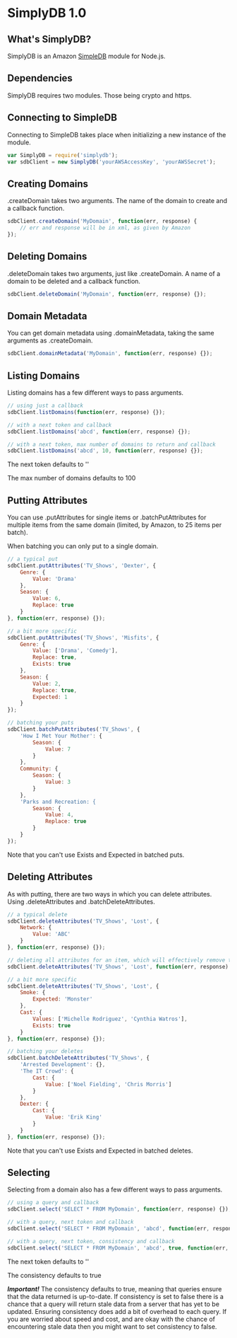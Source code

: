 SimplyDB 1.0
============

## What's SimplyDB?

SimplyDB is an Amazon [SimpleDB](http://aws.amazon.com/simpledb/) module for Node.js.

## Dependencies

SimplyDB requires two modules. Those being crypto and https.

## Connecting to SimpleDB

Connecting to SimpleDB takes place when initializing a new instance of the module.

```javascript
var SimplyDB = require('simplydb');
var sdbClient = new SimplyDB('yourAWSAccessKey', 'yourAWSSecret');
```
## Creating Domains

.createDomain takes two arguments. The name of the domain to create and a callback function.

```javascript
sdbClient.createDomain('MyDomain', function(err, response) {
	// err and response will be in xml, as given by Amazon
});
```

## Deleting Domains

.deleteDomain takes two arguments, just like .createDomain. A name of a domain to be deleted and a callback function.

```javascript
sdbClient.deleteDomain('MyDomain', function(err, response) {});
```

## Domain Metadata

You can get domain metadata using .domainMetadata, taking the same arguments as .createDomain.

```javascript
sdbClient.domainMetadata('MyDomain', function(err, response) {});
```

## Listing Domains

Listing domains has a few different ways to pass arguments.

```javascript
// using just a callback
sdbClient.listDomains(function(err, response) {});

// with a next token and callback
sdbClient.listDomains('abcd', function(err, response) {});

// with a next token, max number of domains to return and callback
sdbClient.listDomains('abcd', 10, function(err, response) {});
```

The next token defaults to ''

The max number of domains defaults to 100

## Putting Attributes

You can use .putAttributes for single items or .batchPutAttributes for multiple items from the same domain (limited, by Amazon, to 25 items per batch).

When batching you can only put to a single domain.

```javascript
// a typical put
sdbClient.putAttributes('TV_Shows', 'Dexter', {
	Genre: {
		Value: 'Drama'
	},
	Season: {
		Value: 6,
		Replace: true
	}
}, function(err, response) {});

// a bit more specific
sdbClient.putAttributes('TV_Shows', 'Misfits', {
	Genre: {
		Value: ['Drama', 'Comedy'],
		Replace: true,
		Exists: true
	},
	Season: {
		Value: 2,
		Replace: true,
		Expected: 1
	}
});

// batching your puts
sdbClient.batchPutAttributes('TV_Shows', {
	'How I Met Your Mother': {
		Season: {
			Value: 7
		}
	},
	Community: {
		Season: {
			Value: 3
		}
	},
	'Parks and Recreation: {
		Season: {
			Value: 4,
			Replace: true
		}
	}
});
```

Note that you can't use Exists and Expected in batched puts.

## Deleting Attributes

As with putting, there are two ways in which you can delete attributes. Using .deleteAttributes and .batchDeleteAttributes.

```javascript
// a typical delete
sdbClient.deleteAttributes('TV_Shows', 'Lost', {
	Network: {
		Value: 'ABC'
	}
}, function(err, response) {});

// deleting all attributes for an item, which will effectively remove the item
sdbClient.deleteAttributes('TV_Shows', 'Lost', function(err, response) {});

// a bit more specific
sdbClient.deleteAttributes('TV_Shows', 'Lost', {
	Smoke: {
		Expected: 'Monster'
	},
	Cast: {
		Values: ['Michelle Rodriguez', 'Cynthia Watros'],
		Exists: true
	}
}, function(err, response) {});

// batching your deletes
sdbClient.batchDeleteAttributes('TV_Shows', {
	'Arrested Development': {},
	'The IT Crowd': {
		Cast: {
			Value: ['Noel Fielding', 'Chris Morris']
		}
	},
	Dexter: {
		Cast: {
			Value: 'Erik King'
		}
	}
}, function(err, response) {});
```

Note that you can't use Exists and Expected in batched deletes.

## Selecting

Selecting from a domain also has a few different ways to pass arguments.

```javascript
// using a query and callback
sdbClient.select('SELECT * FROM MyDomain', function(err, response) {});

// with a query, next token and callback
sdbClient.select('SELECT * FROM MyDomain', 'abcd', function(err, response) {});

// with a query, next token, consistency and callback
sdbClient.select('SELECT * FROM MyDomain', 'abcd', true, function(err, response) {});
```

The next token defaults to ''

The consistency defaults to true

***Important!*** The consistency defaults to true, meaning that queries ensure that the data returned is up-to-date. If consistency is set to false there is a chance that a query will return stale data from a server that has yet to be updated. Ensuring consistency does add a bit of overhead to each query. If you are worried about speed and cost, and are okay with the chance of encountering stale data then you might want to set consistency to false.
